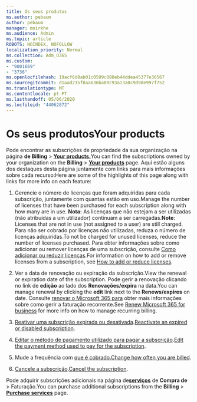 ```yaml
---
title: Os seus produtos
ms.author: pebaum
author: pebaum
manager: mnirkhe
ms.audience: Admin
ms.topic: article
ROBOTS: NOINDEX, NOFOLLOW
localization_priority: Normal
ms.collection: Adm_O365
ms.custom:
- "9001669"
- "3736"
ms.openlocfilehash: 19acf6d8ab01c0599c088eb44ddea45377e36567
ms.sourcegitcommit: d1aad215f8aa636ba89c93a13a0c9d90e997f752
ms.translationtype: MT
ms.contentlocale: pt-PT
ms.lasthandoff: 05/06/2020
ms.locfileid: "44062872"
---
```

# <a name="your-products"></a><span data-ttu-id="270e5-102">Os seus produtos</span><span class="sxs-lookup"><span data-stu-id="270e5-102">Your products</span></span>

<span data-ttu-id="270e5-103">Pode encontrar as subscrições de propriedade da sua organização na página **de Billing** > **[Your products.](https://go.microsoft.com/fwlink/p/?linkid=842054)**</span><span class="sxs-lookup"><span data-stu-id="270e5-103">You can find the subscriptions owned by your organization on the **Billing** > **[Your products](https://go.microsoft.com/fwlink/p/?linkid=842054)** page.</span></span> <span data-ttu-id="270e5-104">Aqui estão alguns dos destaques desta página juntamente com links para mais informações sobre cada recurso:</span><span class="sxs-lookup"><span data-stu-id="270e5-104">Here are some of the highlights of this page along with links for more info on each feature:</span></span>

1. <span data-ttu-id="270e5-105">Gerencie o número de licenças que foram adquiridas para cada subscrição, juntamente com quantas estão em uso.</span><span class="sxs-lookup"><span data-stu-id="270e5-105">Manage the number of licenses that have been purchased for each subscription along with how many are in use.</span></span>  <span data-ttu-id="270e5-106">**Nota:** As licenças que não estejam a ser utilizadas (não atribuídas a um utilizador) continuam a ser carregadas.</span><span class="sxs-lookup"><span data-stu-id="270e5-106">**Note**: Licenses that are not in use (not assigned to a user) are still charged.</span></span>  <span data-ttu-id="270e5-107">Para não ser cobrado por licenças não utilizadas, reduza o número de licenças adquiridas.</span><span class="sxs-lookup"><span data-stu-id="270e5-107">To not be charged for unused licenses, reduce the number of licenses purchased.</span></span> <span data-ttu-id="270e5-108">Para obter informações sobre como adicionar ou remover licenças de uma subscrição, consulte [Como adicionar ou reduzir licenças](https://docs.microsoft.com/alchemyinsights/how-to-add-or-reduce-licenses).</span><span class="sxs-lookup"><span data-stu-id="270e5-108">For information on how to add or remove licenses from a subscription, see [How to add or reduce licenses](https://docs.microsoft.com/alchemyinsights/how-to-add-or-reduce-licenses).</span></span>

2. <span data-ttu-id="270e5-109">Ver a data de renovação ou expiração da subscrição.</span><span class="sxs-lookup"><span data-stu-id="270e5-109">View the renewal or expiration date of the subscription.</span></span>  <span data-ttu-id="270e5-110">Pode gerir a renovação clicando no link de **edição** ao lado dos **Renovações/expira** na data.</span><span class="sxs-lookup"><span data-stu-id="270e5-110">You can manage renewal by clicking the **edit** link next to the **Renews/expires** on date.</span></span>  <span data-ttu-id="270e5-111">Consulte [renovar o Microsoft 365 para](https://go.microsoft.com/fwlink/?linkid=2119216) obter mais informações sobre como gerir a faturação recorrente.</span><span class="sxs-lookup"><span data-stu-id="270e5-111">See [Renew Microsoft 365 for business](https://go.microsoft.com/fwlink/?linkid=2119216) for more info on how to manage recurring billing.</span></span>

3. <span data-ttu-id="270e5-112">[Reativar uma subscrição expirada ou desativada](https://go.microsoft.com/fwlink/?linkid=2117519).</span><span class="sxs-lookup"><span data-stu-id="270e5-112">[Reactivate an expired or disabled subscription](https://go.microsoft.com/fwlink/?linkid=2117519).</span></span>

4. <span data-ttu-id="270e5-113">[Editar o método de pagamento utilizado para pagar a subscrição](https://go.microsoft.com/fwlink/?linkid=2117167).</span><span class="sxs-lookup"><span data-stu-id="270e5-113">[Edit the payment method used to pay for the subscription](https://go.microsoft.com/fwlink/?linkid=2117167).</span></span>

5. <span data-ttu-id="270e5-114">Mude a frequência com [que é cobrado.](https://go.microsoft.com/fwlink/?linkid=2119112)</span><span class="sxs-lookup"><span data-stu-id="270e5-114">[Change how often you are billed](https://go.microsoft.com/fwlink/?linkid=2119112).</span></span>

6. <span data-ttu-id="270e5-115">[Cancele a subscrição](https://go.microsoft.com/fwlink/?linkid=2119113).</span><span class="sxs-lookup"><span data-stu-id="270e5-115">[Cancel the subscription](https://go.microsoft.com/fwlink/?linkid=2119113).</span></span>

<span data-ttu-id="270e5-116">Pode adquirir subscrições adicionais na página de[**serviços**](https://go.microsoft.com/fwlink/p/?linkid=868433) de **Compra de** > Faturação.</span><span class="sxs-lookup"><span data-stu-id="270e5-116">You can purchase additional subscriptions from the **Billing** > [**Purchase services**](https://go.microsoft.com/fwlink/p/?linkid=868433) page.</span></span>
